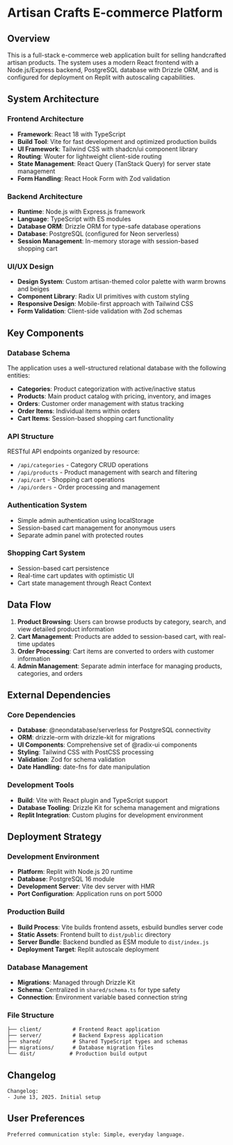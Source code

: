 # Artisan Crafts E-commerce Platform

## Overview

This is a full-stack e-commerce web application built for selling handcrafted artisan products. The system uses a modern React frontend with a Node.js/Express backend, PostgreSQL database with Drizzle ORM, and is configured for deployment on Replit with autoscaling capabilities.

## System Architecture

### Frontend Architecture
- **Framework**: React 18 with TypeScript
- **Build Tool**: Vite for fast development and optimized production builds
- **UI Framework**: Tailwind CSS with shadcn/ui component library
- **Routing**: Wouter for lightweight client-side routing
- **State Management**: React Query (TanStack Query) for server state management
- **Form Handling**: React Hook Form with Zod validation

### Backend Architecture
- **Runtime**: Node.js with Express.js framework
- **Language**: TypeScript with ES modules
- **Database ORM**: Drizzle ORM for type-safe database operations
- **Database**: PostgreSQL (configured for Neon serverless)
- **Session Management**: In-memory storage with session-based shopping cart

### UI/UX Design
- **Design System**: Custom artisan-themed color palette with warm browns and beiges
- **Component Library**: Radix UI primitives with custom styling
- **Responsive Design**: Mobile-first approach with Tailwind CSS
- **Form Validation**: Client-side validation with Zod schemas

## Key Components

### Database Schema
The application uses a well-structured relational database with the following entities:
- **Categories**: Product categorization with active/inactive status
- **Products**: Main product catalog with pricing, inventory, and images
- **Orders**: Customer order management with status tracking
- **Order Items**: Individual items within orders
- **Cart Items**: Session-based shopping cart functionality

### API Structure
RESTful API endpoints organized by resource:
- `/api/categories` - Category CRUD operations
- `/api/products` - Product management with search and filtering
- `/api/cart` - Shopping cart operations
- `/api/orders` - Order processing and management

### Authentication System
- Simple admin authentication using localStorage
- Session-based cart management for anonymous users
- Separate admin panel with protected routes

### Shopping Cart System
- Session-based cart persistence
- Real-time cart updates with optimistic UI
- Cart state management through React Context

## Data Flow

1. **Product Browsing**: Users can browse products by category, search, and view detailed product information
2. **Cart Management**: Products are added to session-based cart, with real-time updates
3. **Order Processing**: Cart items are converted to orders with customer information
4. **Admin Management**: Separate admin interface for managing products, categories, and orders

## External Dependencies

### Core Dependencies
- **Database**: @neondatabase/serverless for PostgreSQL connectivity
- **ORM**: drizzle-orm with drizzle-kit for migrations
- **UI Components**: Comprehensive set of @radix-ui components
- **Styling**: Tailwind CSS with PostCSS processing
- **Validation**: Zod for schema validation
- **Date Handling**: date-fns for date manipulation

### Development Tools
- **Build**: Vite with React plugin and TypeScript support
- **Database Tooling**: Drizzle Kit for schema management and migrations
- **Replit Integration**: Custom plugins for development environment

## Deployment Strategy

### Development Environment
- **Platform**: Replit with Node.js 20 runtime
- **Database**: PostgreSQL 16 module
- **Development Server**: Vite dev server with HMR
- **Port Configuration**: Application runs on port 5000

### Production Build
- **Build Process**: Vite builds frontend assets, esbuild bundles server code
- **Static Assets**: Frontend built to `dist/public` directory
- **Server Bundle**: Backend bundled as ESM module to `dist/index.js`
- **Deployment Target**: Replit autoscale deployment

### Database Management
- **Migrations**: Managed through Drizzle Kit
- **Schema**: Centralized in `shared/schema.ts` for type safety
- **Connection**: Environment variable based connection string

### File Structure
```
├── client/          # Frontend React application
├── server/          # Backend Express application  
├── shared/          # Shared TypeScript types and schemas
├── migrations/      # Database migration files
└── dist/           # Production build output
```

## Changelog

```
Changelog:
- June 13, 2025. Initial setup
```

## User Preferences

```
Preferred communication style: Simple, everyday language.
```